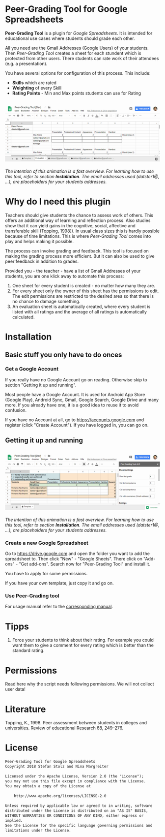 # Peer-Grading Tool for Google Spreadsheets

**Peer-Grading Tool** is a plugin for *Google Spreadsheets*. It is intended for educational use cases where students should grade each other.

All you need are the Gmail Addresses (Google Users) of your students. Then *Peer-Grading Tool* creates a sheet for each stundent which is protected from other users. There students can rate work of their attendees (e.g. a presentation).

You have several options for configuration of this process. This include:

* **Skills** which are rated
* **Weighting** of every Skill
* **Rating Points** - Min and Max points students can use for Rating

![Grading process of Peer-Grading Tool](images/grading-process-of-peer-grading-tool.gif)
--
_The intention of this animation is a fast overview. For learning how to use this tool, refer to section **Installation**. The email addresses used (datster1@, ...), are placeholders for your students addresses._


# Why do I need this plugin

Teachers should give students the chance to assess work of others. This offers an additional way of learning and reflection process. Also studies show that it can yield gains in the cognitive, social, affective and transferable skill (Topping, 1998]). In usual class sizes this is hardly possible because of time limitations. This is where *Peer-Grading Tool* comes into play and helps making it possible.

The process can involve grading and feedback. This tool is focused on making the grading process more efficient. But it can also be used to give peer feedback in addition to grades.

Provided you - the teacher - have a list of Gmail Addresses of your students, you are one klick away to automate this process:

1. One sheet for every student is created - no matter how many they are.
2. For every sheet only the owner of this sheet has the permissions to edit. The edit permissions are restricted to the desired area so that there is no chance to damage something.
3. An evaluation sheet is automatically created, where every student is listed with all ratings and the average of all ratings is automatically calculated.

# Installation

## Basic stuff you only have to do onces

### Get a Google Account

If you really have no Google Account go on reading. Otherwise skip to section "Getting it up and running".

Most people have a Google Account. It is used for Android App Store (Google Play), Android Sync, Gmail, Google Search, Google Drive and many more. If you already have one, it is a good idea to reuse it to avoid confusion.

If you have no Account at all, go to https://accounts.google.com and register (click "Create Account"). If you have logged in, you can go on.

## Getting it up and running

![Sheet generation process of Peer-Grading Tool](images/sheet-generation-process-of-peer-grading-tool.gif)
--
_The intention of this animation is a fast overview. For learning how to use this tool, refer to section **Installation**. The email addresses used (datster1@, ...), are placeholders for your students addresses._

### Create a new Google Spreadsheet

Go to https://drive.google.com and open the folder you want to add the spreadsheet to. Then click "New" - "Google Sheets". There click on "Add-ons" - "Get add-ons". Search now for "Peer-Grading Tool" and install it.

You have to apply for some permissions.

If you have your own template, just copy it and go on.

### Use Peer-Grading tool

For usage manual refer to the [corresponding manual](manual/use_peer-grading-tool.md). 

# Tipps

1. Force your students to think about their rating. For example you could want them to give a comment for every rating which is better than the standard rating.

# Permissions

Read here why the script needs following permissions. We will not collect user data!

# Literature

Topping, K., 1998. Peer assessment between students in colleges and universities. Review of educational Research 68, 249–276.

# License
    Peer-Grading Tool for Google Spreadsheets
    Copyright 2018 Stefan Stolz and Nina Margreiter

    Licensed under the Apache License, Version 2.0 (the "License");
    you may not use this file except in compliance with the License.
    You may obtain a copy of the License at

        http://www.apache.org/licenses/LICENSE-2.0

    Unless required by applicable law or agreed to in writing, software
    distributed under the License is distributed on an "AS IS" BASIS,
    WITHOUT WARRANTIES OR CONDITIONS OF ANY KIND, either express or implied.
    See the License for the specific language governing permissions and
    limitations under the License.
